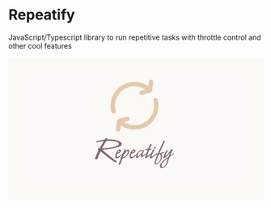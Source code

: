# Repeatify

JavaScript/Typescript library to run repetitive tasks with throttle control and other cool features

![image](image.png)
